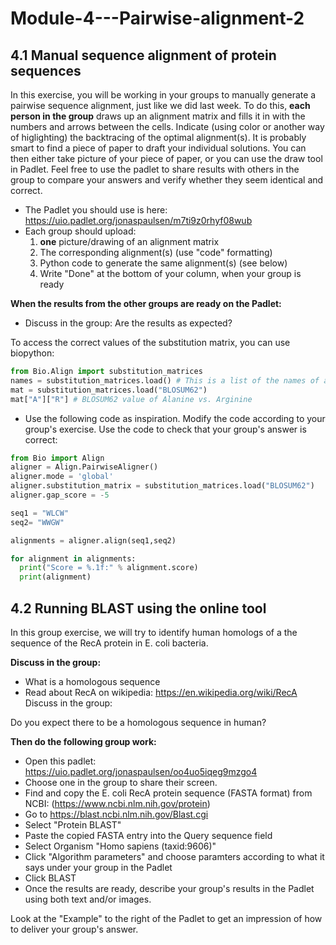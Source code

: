 # Module-4---Pairwise-alignment-2
## 4.1 Manual sequence alignment of protein sequences
In this exercise, you will be working in your groups to manually generate a pairwise sequence alignment, just like we did last week. To do this, **each person in the group** draws up an alignment matrix and fills it in with the numbers and arrows between the cells. Indicate (using color or another way of higlighting) the backtracing of the optimal alignment(s). It is probably smart to find a piece of paper to draft your individual solutions. You can then either take picture of your piece of paper, or you can use the draw tool in Padlet. Feel free to use the padlet to share results with others in the group to compare your answers and verify whether they seem identical and correct.
- The Padlet you should use is here: https://uio.padlet.org/jonaspaulsen/m7ti9z0rhyf08wub
- Each group should upload:
  1. **one** picture/drawing of an alignment matrix 
  2. The corresponding alignment(s) (use "code" formatting)
  3. Python code to generate the same alignment(s) (see below)
  4. Write "Done" at the bottom of your column, when your group is ready

**When the results from the other groups are ready on the Padlet:**
- Discuss in the group: Are the results as expected?

To access the correct values of the substitution matrix, you can use biopython:
```python
from Bio.Align import substitution_matrices
names = substitution_matrices.load() # This is a list of the names of all available substitution matrices
mat = substitution_matrices.load("BLOSUM62")
mat["A"]["R"] # BLOSUM62 value of Alanine vs. Arginine
```


- Use the following code as inspiration. Modify the code according to your group's exercise. Use the code to check that your group's answer is correct:
```python
from Bio import Align
aligner = Align.PairwiseAligner()
aligner.mode = 'global'
aligner.substitution_matrix = substitution_matrices.load("BLOSUM62")
aligner.gap_score = -5

seq1 = "WLCW"
seq2= "WWGW"

alignments = aligner.align(seq1,seq2)

for alignment in alignments:
  print("Score = %.1f:" % alignment.score)
  print(alignment)
```

## 4.2 Running BLAST using the online tool
In this group exercise, we will try to identify human homologs of a the  sequence of the RecA protein in E. coli bacteria. 

**Discuss in the group:**
- What is a homologous sequence
- Read about RecA on wikipedia: https://en.wikipedia.org/wiki/RecA Discuss in the group: 

Do you expect there to be a homologous sequence in human?

**Then do the following group work:**
- Open this padlet: https://uio.padlet.org/jonaspaulsen/oo4uo5iqeg9mzgo4
- Choose one in the group to share their screen.
- Find and copy the E. coli RecA protein sequence (FASTA format) from NCBI: (https://www.ncbi.nlm.nih.gov/protein)
- Go to https://blast.ncbi.nlm.nih.gov/Blast.cgi
- Select "Protein BLAST"
- Paste the copied FASTA entry into the Query sequence field
- Select Organism "Homo sapiens (taxid:9606)"
- Click "Algorithm parameters" and choose paramters according to what it says under your group in the Padlet
- Click BLAST
- Once the results are ready, describe your group's results in the Padlet using both text and/or images.

Look at the "Example" to the right of the Padlet to get an impression of how to deliver your group's answer.
